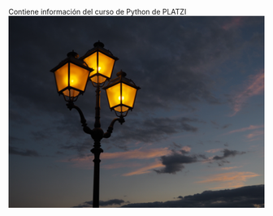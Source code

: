 Contiene información del curso de Python de PLATZI
![Screenshot](https://github.com/VAEH/curso-python/blob/master/marco-trassini--UMwFhWWFhc-unsplash.jpg)

